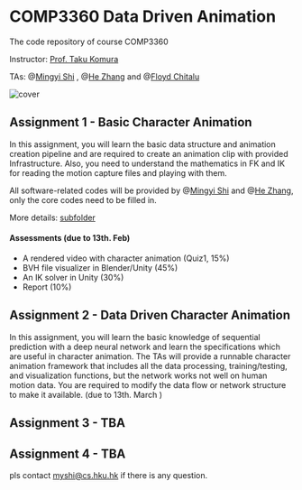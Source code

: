 # COMP3360 Data Driven Animation
The code repository of course COMP3360

Instructor: [Prof. Taku Komura](https://www.cs.hku.hk/index.php/people/academic-staff/taku)

TAs: @[Mingyi Shi](https://rubbly.cn) , @[He Zhang](https://cghezhang.github.io) and @[Floyd Chitalu](https://github.com/chitalu)

![cover](https://user-images.githubusercontent.com/7709951/150430601-470046fb-7370-48cb-8ee5-af8765b6f064.png)

## Assignment 1 - Basic Character Animation

In this assignment, you will learn the basic data structure and animation creation pipeline and are required to create an animation clip with provided Infrastructure. Also, you need to understand the mathematics in FK and IK for reading the motion capture files and playing with them.

All software-related codes will be provided by @[Mingyi Shi](https://rubbly.cn) and @[He Zhang](https://cghezhang.github.io), only the core codes need to be filled in.

More details: [subfolder](./assignment_1)

#### Assessments (due to 13th. Feb)

* A rendered video with character animation (Quiz1, 15%)
* BVH file visualizer in Blender/Unity (45%)
* An IK solver in Unity (30%)
* Report (10%)



## Assignment 2 - Data Driven Character Animation

In this assignment, you will learn the basic knowledge of sequential prediction with a deep neural network and learn the specifications which are useful in character animation.
The TAs will provide a runnable character animation framework that includes all the data processing, training/testing, and visualization functions, but the network works not well on human motion data. You are required to modify the data flow or network structure to make it available. (due to 13th. March )



## Assignment 3 - TBA

## Assignment 4 - TBA





pls contact myshi@cs.hku.hk if there is any question.
